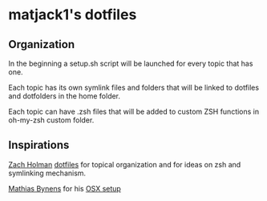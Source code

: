 # matjack1's dotfiles

## Organization

In the beginning a setup.sh script will be launched for every topic that
has one.

Each topic has its own symlink files and folders that will be linked to
dotfiles and dotfolders in the home folder.

Each topic can have .zsh files that will be added to custom ZSH
functions in oh-my-zsh custom folder.

## Inspirations

[Zach Holman](https://raw.github.com/holman) 
[dotfiles](https://github.com/holman/dotfiles) 
for topical organization and for ideas on zsh and symlinking mechanism.

[Mathias Bynens](https://github.com/mathiasbynens) for his 
[OSX setup](https://github.com/mathiasbynens/dotfiles/blob/master/.osx)
